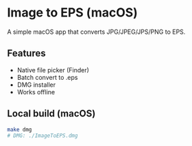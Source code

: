 # Image to EPS (macOS)
A simple macOS app that converts JPG/JPEG/JPS/PNG to EPS.

## Features
- Native file picker (Finder)
- Batch convert to .eps
- DMG installer
- Works offline

## Local build (macOS)
```bash
make dmg
# DMG: ./ImageToEPS.dmg
```
